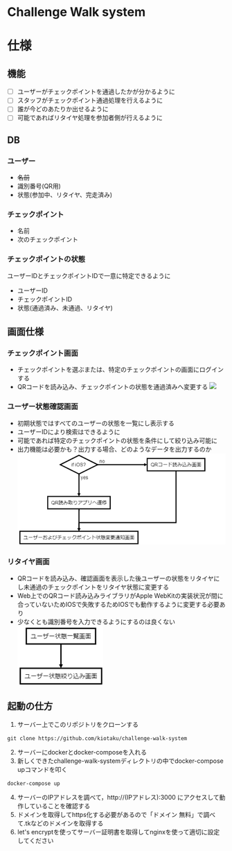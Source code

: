 # Challenge Walk system

# 仕様
## 機能
- [ ] ユーザーがチェックポイントを通過したかが分かるように
- [ ] スタッフがチェックポイント通過処理を行えるように
- [ ] 誰が今どのあたりか出せるように
- [ ] 可能であればリタイヤ処理を参加者側が行えるように

## DB
### ユーザー
* ~~名前~~
* 識別番号(QR用)
* 状態(参加中、リタイヤ、完走済み)

### チェックポイント
* 名前
* 次のチェックポイント

### チェックポイントの状態
ユーザーIDとチェックポイントIDで一意に特定できるように
* ユーザーID
* チェックポイントID
* 状態(通過済み、未通過、リタイヤ)


## 画面仕様
### チェックポイント画面
* チェックポイントを選ぶまたは、特定のチェックポイントの画面にログインする
* QRコードを読み込み、チェックポイントの状態を通過済みへ変更する
![](https://raw.githubusercontent.com/kiotaku/challenge-walk-system/master/readme-img/check_point-flow.png?token=AKsC9o39oqjqXgnlVqfnZgc46wjGo0_hks5Z9K6CwA%3D%3D)

### ユーザー状態確認画面
* 初期状態ではすべてのユーザーの状態を一覧にし表示する
* ユーザーIDにより検索はできるように
* 可能であれば特定のチェックポイントの状態を条件にして絞り込み可能に
* 出力機能は必要かも？出力する場合、どのようなデータを出力するのか
![](https://raw.githubusercontent.com/kiotaku/challenge-walk-system/master/readme-img/retire-flow.png?token=AKsC9q0i0NS-hsIPJOBYtU4AefUwWFjgks5Z9K6owA%3D%3D)

### リタイヤ画面
* QRコードを読み込み、確認画面を表示した後ユーザーの状態をリタイヤにし未通過のチェックポイントをリタイヤ状態に変更する
* Web上でのQRコード読み込みライブラリがApple WebKitの実装状況が間に合っていないためIOSで失敗するためIOSでも動作するように変更する必要あり
* 少なくとも識別番号を入力できるようにするのは良くない
![](https://raw.githubusercontent.com/kiotaku/challenge-walk-system/master/readme-img/user-status-flow.png?token=AKsC9lBDVNKBFqFUbIf1p5VCJHDGvxhuks5Z9K66wA%3D%3D)

## 起動の仕方
1. サーバー上でこのリポジトリをクローンする
```shell
git clone https://github.com/kiotaku/challenge-walk-system
```
2. サーバーにdockerとdocker-composeを入れる
3. 新しくできたchallenge-walk-systemディレクトリの中でdocker-compose upコマンドを叩く
```shell
docker-compose up
```
4. サーバーのIPアドレスを調べて，http://(IPアドレス):3000 にアクセスして動作していることを確認する
5. ドメインを取得してhttps化する必要があるので「ドメイン 無料」で調べて.tkなどのドメインを取得する
6. let's encryptを使ってサーバー証明書を取得してnginxを使って適切に設定してください
